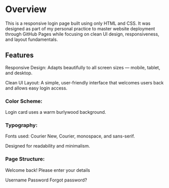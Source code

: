 # Overview

This is a responsive login page built using only HTML and CSS.
It was designed as part of my personal practice to master website deployment through GitHub Pages while focusing on clean UI design, responsiveness, and layout fundamentals.

## Features

Responsive Design: Adapts beautifully to all screen sizes — mobile, tablet, and desktop.

Clean UI Layout: A simple, user-friendly interface that welcomes users back and allows easy login access.

### Color Scheme:

Login card uses a warm burlywood background.

### Typography:

Fonts used: Courier New, Courier, monospace, and sans-serif.

Designed for readability and minimalism.

### Page Structure:

Welcome back!
Please enter your details

Username
Password
Forgot password?

